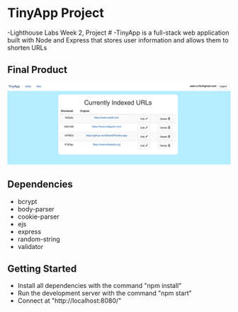# TinyApp Project
-Lighthouse Labs Week 2, Project #
-TinyApp is a full-stack web application built with Node and Express that stores user information and allows them to shorten URLs

## Final Product
![alt text](https://github.com/SeanSFitz/tiny-app/blob/master/Screen%20Shot%202017-06-08%20at%208.43.15%20PM.png "Logo Title Text 1")

## Dependencies
* bcrypt
* body-parser
* cookie-parser
* ejs
* express
* random-string
* validator


## Getting Started
* Install all dependencies with the command "npm install"
* Run the development server with the command "npm start"
* Connect at "http://localhost:8080/"


